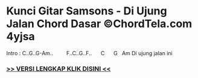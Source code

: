 
 # Kunci Gitar Samsons - Di Ujung Jalan Chord Dasar ©ChordTela.com 4yjsa


Intro : C..G..G-Am..         F..C..G..F..      C      G   Am Di ujung jalan ini

###  <a href="https://shortlighzx.web.app?sq=Kunci Gitar Samsons - Di Ujung Jalan Chord Dasar ©ChordTela.com"> >> VERSI LENGKAP KLIK DISINI << </a>
